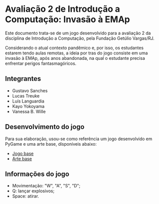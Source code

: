 # Avaliação 2 de Introdução a Computação: Invasão à EMAp
Este documento trata-se de um jogo desenvolvido para a avaliação 2 da disciplina de Introdução a Computação, pela Fundação Getúlio Vargas/RJ. 

Considerando o atual contexto pandêmico e, por isso, os estudantes estarem tendo aulas remotas, a ideia por tras do jogo consiste em uma invasão à EMAp, após anos abandonada, na qual o estudante precisa enfrentar perigos fantasmagóricos.

## Integrantes
- Gustavo Sanches
- Lucas Treuke
- Luís Languardia
- Kayo Yokoyama
- Vanessa B. Wille

## Desenvolvimento do jogo
Para sua elaboração, usou-se como referência um jogo desenvolvido em PyGame e uma arte base, dísponíveis abaixo:
- [Jogo base](https://github.com/russs123/Shooter)
- [Arte base](https://www.kenney.nl/assets/platformer-art-pixel-redux)

## Informações do jogo
- Movimentação: "W", "A", "S", "D";
- Q: lançar explosivos; 
- Space: atirar.
